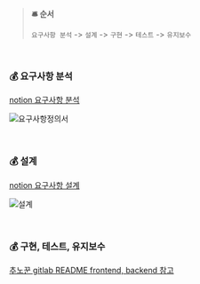 
> **🛎 순서**
>
> `요구사항 분석` -> `설계` -> `구현` -> `테스트` -> `유지보수` 


&nbsp;

### 💰 요구사항 분석

[notion 요구사항 분석](https://www.notion.so/PRD-3950b67f5e1348c2a6cc930a430e1faf)

![요구사항정의서](https://user-images.githubusercontent.com/72541544/219299731-445ae30c-0abc-488e-b319-22156b84ae4c.png)


&nbsp;

### 💰 설계

[notion 요구사항 설계](https://www.notion.so/d429f4d16186435ba0dd77d47595ae83?v=76eaa5115e894d838fd435cc619be1a2)

![설계](https://user-images.githubusercontent.com/72541544/219300557-cc225e17-22b9-463e-ac88-2da4a91956f5.png)



&nbsp;


### 💰 구현, 테스트, 유지보수

[추노꾼 gitlab README frontend, backend 참고](https://lab.ssafy.com/s08-webmobile1-sub2/S08P12D208)


&nbsp;


&nbsp;
